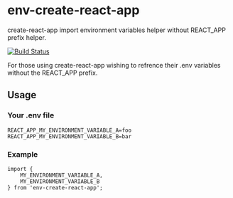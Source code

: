# env-create-react-app
create-react-app import environment variables helper without REACT_APP prefix helper.

[![Build Status](https://travis-ci.com/AlexanderCollins/env-create-react-app.svg?branch=master)](https://travis-ci.com/AlexanderCollins/env-create-react-app)

For those using create-react-app wishing to refrence their .env variables without the REACT_APP prefix.

## Usage

### Your .env file	
~~~~
REACT_APP_MY_ENVIRONMENT_VARIABLE_A=foo
REACT_APP_MY_ENVIRONMENT_VARIABLE_B=bar
~~~~

### Example
~~~~
import {
    MY_ENVIRONMENT_VARIABLE_A,
    MY_ENVIRONMENT_VARIABLE_B
} from 'env-create-react-app';
~~~~
